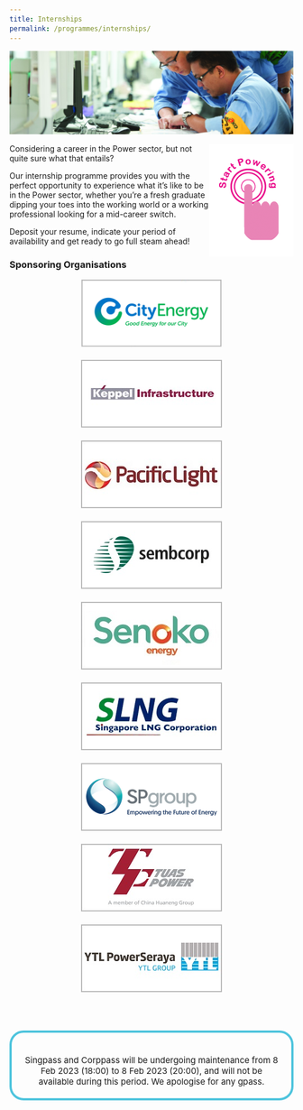 ```yaml
---
title: Internships
permalink: /programmes/internships/
---
```

![Internships](/images/programmes/internships/INTERNSHIPS_internship_details_splash.jpg)

<div style="float: right;">
    <a href="#NearHyperLinkLoginSingPass">
        <img alt="Start Powering" src="/images/common/start_powering.png" style="width: 150px; height: 200px;"/>
    </a>
</div>

Considering a career in the Power sector, but not quite sure what that entails?

Our internship programme provides you with the perfect opportunity to experience what it’s like to be in the Power sector, whether you’re a fresh graduate dipping your toes into the working world or a working professional looking for a mid-career switch.

Deposit your resume, indicate your period of availability and get ready to go full steam ahead!

### Sponsoring Organisations  
<div style="width: 100%; overflow: hidden; text-align: center;">
    <div style="display: inline-block; vertical-align: top; text-align: center; width: 270px; margin: auto; margin-bottom: 20px;">
        <a href="https://www.cityenergy.com.sg/" target="_blank">
            <img alt="City Energy" src="/images/common/partner-logos/city_energy.png" style="width: 250px; height: 120px;">
        </a>    
    </div>
    <div style="display: inline-block; vertical-align: top; text-align: center; width: 270px; margin: auto; margin-bottom: 20px;">
        <a href="http://www.kepinfra.com/" target="_blank">
            <img alt="Keppel Infrastructure" src="/images/common/partner-logos/keppel_infrastructure.jpg" style="width: 250px; height: 120px;">
        </a>    
    </div>
    <div style="display: inline-block; vertical-align: top; text-align: center; width: 270px; margin: auto; margin-bottom: 20px;">
        <a href="https://www.pacificlight.com.sg/" target="_blank">
        <img alt="PacificLight Power" src="/images/common/partner-logos/pacific_light.jpg" style="width: 250px; height: 120px;">
    </a>    
    </div>
    <div style="display: inline-block; vertical-align: top; text-align: center; width: 270px; margin: auto; margin-bottom: 20px;">
        <a href="https://www.sembcorp.com/" target="_blank">
            <img alt="Sembcorp Industries" src="/images/common/partner-logos/sembcorp.jpg" style="width: 250px; height: 120px;">
        </a>    
    </div>
    <div style="display: inline-block; vertical-align: top; text-align: center; width: 270px; margin: auto; margin-bottom: 20px;">
        <a href="https://www.senokoenergy.com/" target="_blank">
            <img alt="Senoko Energy" src="/images/common/partner-logos/senoko_new.jpg" style="width: 250px; height: 120px;">
        </a>    
    </div>
    <div style="display: inline-block; vertical-align: top; text-align: center; width: 270px; margin: auto; margin-bottom: 20px;">
        <a href="https://www.slng.com.sg/" target="_blank">
            <img alt="Singapore LNG Corporation" src="/images/common/partner-logos/singapore_lng_corporation.jpg" style="width: 250px; height: 120px;">
        </a>   
    </div>
    <div style="display: inline-block; vertical-align: top; text-align: center; width: 270px; margin: auto; margin-bottom: 20px;">
        <a href="https://www.spgroup.com.sg/" target="_blank">
            <img alt="Singapore Power" src="/images/common/partner-logos/sp_group.png" style="width: 250px; height: 120px;">
        </a>    
    </div>
    <div style="display: inline-block; vertical-align: top; text-align: center; width: 270px; margin: auto; margin-bottom: 20px;">
        <a href="https://www.tuaspower.com.sg/" target="_blank">
            <img alt="Tuas Power" src="/images/common/partner-logos/tuas_power.jpg" style="width: 250px; height: 120px;">
        </a>    
    </div>
    <div style="display: inline-block; vertical-align: top; text-align: center; width: 270px; margin: auto; margin-bottom: 20px;">
        <a href="https://ytlpowerseraya.com.sg/" target="_blank">
            <img alt="YTL PowerSeraya" src="/images/common/partner-logos/ytl_power_seraya.jpg" style="width: 250px; height: 120px;">
        </a>    
    </div>
</div>

&nbsp;

<a id="NearHyperLinkLoginSingPass"></a>
<div style="margin:auto; border: 4px solid; border-radius: 25px; padding: 20px 20px; border-color:#4EC4DD ">
    <div style="text-align:center; font-size: 15px;" >
        <span>
        <br/> Singpass and Corppass will be undergoing maintenance from 8 Feb 2023 (18:00) to 8 Feb 2023 (20:00), and will not be available during this period. We apologise for any gpass.
        </span>
    </div>
</div>
